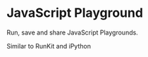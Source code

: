 # JavaScript Playground

Run, save and share JavaScript Playgrounds.

Similar to RunKit and iPython
